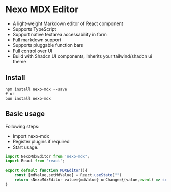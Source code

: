 # Nexo MDX Editor

- A light-weight Markdown editor of React component
- Supports TypeScript
- Support native textarea accessability in form
- Full markdown support
- Supports pluggable function bars
- Full control over UI
- Build with Shadcn UI components, Inherits your tailwind/shadcn ui theme

## Install

```shell
npm install nexo-mdx --save
# or
bun install nexo-mdx
```

## Basic usage

Following steps:

- Import nexo-mdx
- Register plugins if required
- Start usage.

```ts
import NexoMdxEditor from 'nexo-mdx';
import React from 'react';

export default function MDXEditor(){
    const [mdValue,setMdValue] = React.useState("")
    return <NexoMdxEditor value={mdValue} onChange={(value,event) => setMdValue(value)} />
}

```
